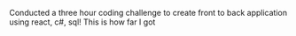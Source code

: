 Conducted a three hour coding challenge to create front to back application using react, c#, sql!
This is how far I got 

